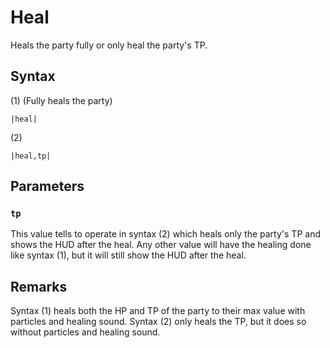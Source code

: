 # Heal

Heals the party fully or only heal the party's TP.

## Syntax

(1) (Fully heals the party)

````
|heal|
````

(2)

````
|heal,tp|
````

## Parameters

### `tp`

This value tells to operate in syntax (2) which heals only the party's TP and shows the HUD after the heal. Any other value will have the healing done like syntax (1), but it will still show the HUD after the heal.

## Remarks

Syntax (1) heals both the HP and TP of the party to their max value with particles and healing sound. Syntax (2) only heals the TP, but it does so without particles and healing sound.
